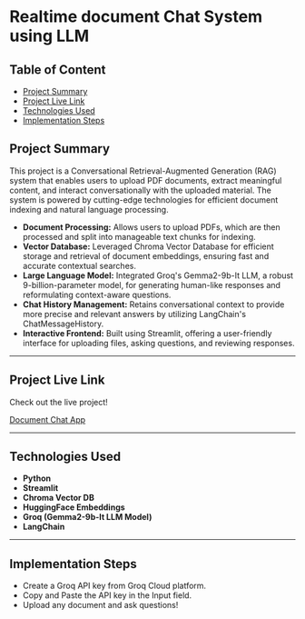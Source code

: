 # Realtime document Chat System using LLM

## Table of Content

- [Project Summary](#project-summary)
- [Project Live Link](#project-live-link)
- [Technologies Used](#technologies-used)
- [Implementation Steps](#implementation-steps)

## Project Summary

This project is a Conversational Retrieval-Augmented Generation (RAG) system that enables users to upload PDF documents, extract meaningful content, and interact conversationally with the uploaded material. The system is powered by cutting-edge technologies for efficient document indexing and natural language processing.

- **Document Processing:** Allows users to upload PDFs, which are then processed and split into manageable text chunks for indexing.
- **Vector Database:** Leveraged Chroma Vector Database for efficient storage and retrieval of document embeddings, ensuring fast and accurate contextual searches.
- **Large Language Model:** Integrated Groq's Gemma2-9b-It LLM, a robust 9-billion-parameter model, for generating human-like responses and reformulating context-aware questions.
- **Chat History Management:** Retains conversational context to provide more precise and relevant answers by utilizing LangChain's ChatMessageHistory.
- **Interactive Frontend:** Built using Streamlit, offering a user-friendly interface for uploading files, asking questions, and reviewing responses.

---

## Project Live Link

Check out the live project!

[Document Chat App](https://rag-q-a-with-pdf-fnappldaix8hqxrd6niqqia.streamlit.app/)

---

## Technologies Used

- **Python**
- **Streamlit**
- **Chroma Vector DB**
- **HuggingFace Embeddings**
- **Groq (Gemma2-9b-It LLM Model)**
- **LangChain**

---

## Implementation Steps

- Create a Groq API key from Groq Cloud platform.
- Copy and Paste the API key in the Input field.
- Upload any document and ask questions!


